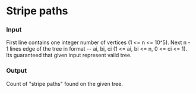 # Stripe paths
### Input
First line contains one integer number of vertices (1 <= n <= 10^5). Next n - 1 lines edge of the tree in format -- ai, bi, ci (1 <= ai, bi <= n, 0 <= ci <= 1). Its guaranteed that given input represent valid tree.
### Output
Count of "stripe paths" found on the given tree.
